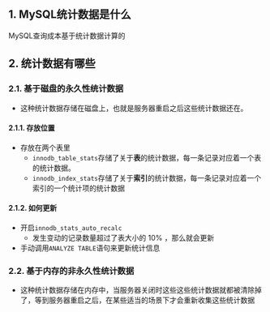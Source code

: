 
## 1. MySQL统计数据是什么
MySQL查询成本基于统计数据计算的

## 2. 统计数据有哪些
### 2.1. 基于磁盘的永久性统计数据
- 这种统计数据存储在磁盘上，也就是服务器重启之后这些统计数据还在。
#### 2.1.1. 存放位置
- 存放在两个表里
    - `innodb_table_stats`存储了关于**表**的统计数据，每一条记录对应着一个表的统计数据。
    - `innodb_index_stats`存储了关于**索引**的统计数据，每一条记录对应着一个索引的一个统计项的统计数据
#### 2.1.2. 如何更新
- 开启`innodb_stats_auto_recalc`
    - 发生变动的记录数量超过了表大小的 10% ，那么就会更新
- 手动调用`ANALYZE TABLE`语句来更新统计信息
### 2.2. 基于内存的非永久性统计数据
- 这种统计数据存储在内存中，当服务器关闭时这些这些统计数据就都被清除掉了，等到服务器重启之后，在某些适当的场景下才会重新收集这些统计数据